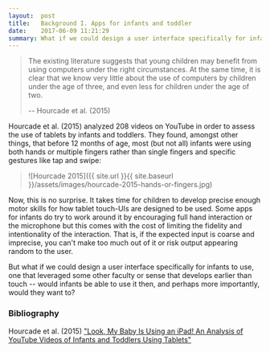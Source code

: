 ```yaml
---
layout:  post
title:   Background I. Apps for infants and toddler
date:    2017-06-09 11:21:29
summary: What if we could design a user interface specifically for infants?
---
```


> The existing literature suggests that young children may benefit from using
> computers under the right circumstances. At the same time, it is clear that
> we know very little about the use of computers by children under the age of
> three, and even less for children under the age of two.
>
> -- Hourcade et al. (2015)


Hourcade et al. (2015) analyzed 208 videos on YouTube in order to assess
the use of tablets by infants and toddlers. They found, amongst other things,
that before 12 months of age, most (but not all) infants were using both
hands or multiple fingers rather than single fingers and specific gestures
like tap and swipe:

> ![Hourcade 2015]({{ site.url }}{{ site.baseurl }}/assets/images/hourcade-2015-hands-or-fingers.jpg)

Now, this is no surprise. It takes time for children to develop precise
enough motor skills for how tablet touch-UIs are designed to be used. Some
apps for infants do try to work around it by encouraging full hand
interaction or the microphone but this comes with the cost of limiting the
fidelity and intentionality of the interaction. That is, if the expected
input is coarse and imprecise, you can't make too much out of it or risk
output appearing random to the user.

But what if we could design a user interface specifically for infants to use,
one that leveraged some other faculty or sense that develops earlier than
touch -- would infants be able to use it then, and perhaps more importantly,
would they want to?

### Bibliography
Hourcade et al. (2015) ["Look, My Baby Is Using an iPad! An Analysis of YouTube Videos of Infants and Toddlers Using Tablets"](http://doi.acm.org/10.1145/2702123.2702266)
